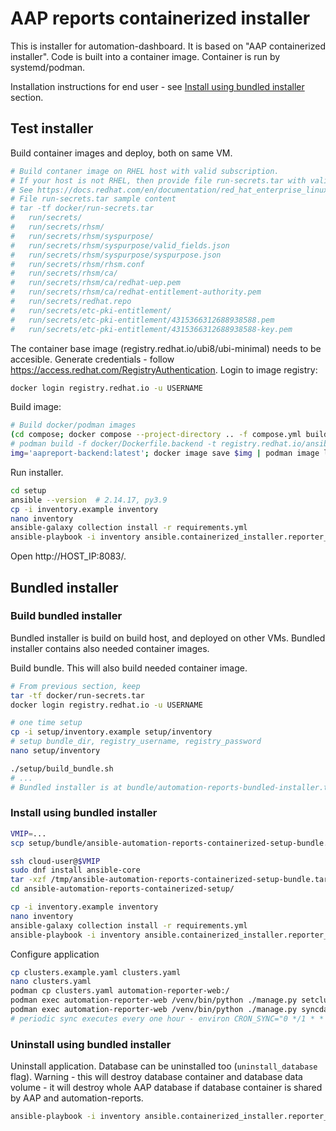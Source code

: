# AAP reports containerized installer

This is installer for automation-dashboard.
It is based on "AAP containerized installer".
Code is built into a container image.
Container is run by systemd/podman.

Installation instructions for end user - see [Install using bundled installer](#install-using-bundled-installer) section.

## Test installer

Build container images and deploy, both on same VM.

```bash
# Build contaner image on RHEL host with valid subscription.
# If your host is not RHEL, then provide file run-secrets.tar with valid subscription.
# See https://docs.redhat.com/en/documentation/red_hat_enterprise_linux/9/html/building_running_and_managing_containers/assembly_adding-software-to-a-ubi-container_building-running-and-managing-containers#proc_adding-software-in-a-standard-ubi-container_assembly_adding-software-to-a-ubi-container
# File run-secrets.tar sample content
# tar -tf docker/run-secrets.tar
#   run/secrets/
#   run/secrets/rhsm/
#   run/secrets/rhsm/syspurpose/
#   run/secrets/rhsm/syspurpose/valid_fields.json
#   run/secrets/rhsm/syspurpose/syspurpose.json
#   run/secrets/rhsm/rhsm.conf
#   run/secrets/rhsm/ca/
#   run/secrets/rhsm/ca/redhat-uep.pem
#   run/secrets/rhsm/ca/redhat-entitlement-authority.pem
#   run/secrets/redhat.repo
#   run/secrets/etc-pki-entitlement/
#   run/secrets/etc-pki-entitlement/4315366312688938588.pem
#   run/secrets/etc-pki-entitlement/4315366312688938588-key.pem
```

The container base image (registry.redhat.io/ubi8/ubi-minimal) needs to be accesible.
Generate credentials - follow https://access.redhat.com/RegistryAuthentication.
Login to image registry:

```bash
docker login registry.redhat.io -u USERNAME
```

Build image:

```bash
# Build docker/podman images
(cd compose; docker compose --project-directory .. -f compose.yml build --no-cache)
# podman build -f docker/Dockerfile.backend -t registry.redhat.io/ansible-automation-platform-24/aapreport-backend:latest .
img='aapreport-backend:latest'; docker image save $img | podman image load; podman image tag docker.io/library/$img registry.redhat.io/ansible-automation-platform-24/$img
```

Run installer.

```bash
cd setup
ansible --version  # 2.14.17, py3.9
cp -i inventory.example inventory
nano inventory
ansible-galaxy collection install -r requirements.yml
ansible-playbook -i inventory ansible.containerized_installer.reporter_install
```

Open http://HOST_IP:8083/.

## Bundled installer

### Build bundled installer

Bundled installer is build on build host, and deployed on other VMs.
Bundled installer contains also needed container images.

Build bundle.
This will also build needed container image.

```bash
# From previous section, keep
tar -tf docker/run-secrets.tar
docker login registry.redhat.io -u USERNAME

# one time setup
cp -i setup/inventory.example setup/inventory
# setup bundle_dir, registry_username, registry_password
nano setup/inventory

./setup/build_bundle.sh
# ...
# Bundled installer is at bundle/automation-reports-bundled-installer.tar.gz
```

### Install using bundled installer

```bash
VMIP=...
scp setup/bundle/ansible-automation-reports-containerized-setup-bundle.tar.gz cloud-user@$VMIP:/tmp/

ssh cloud-user@$VMIP
sudo dnf install ansible-core
tar -xzf /tmp/ansible-automation-reports-containerized-setup-bundle.tar.gz
cd ansible-automation-reports-containerized-setup/

cp -i inventory.example inventory
nano inventory
ansible-galaxy collection install -r requirements.yml
ansible-playbook -i inventory ansible.containerized_installer.reporter_install
```

Configure application

```bash
cp clusters.example.yaml clusters.yaml
nano clusters.yaml
podman cp clusters.yaml automation-reporter-web:/
podman exec automation-reporter-web /venv/bin/python ./manage.py setclusters /clusters.yaml
podman exec automation-reporter-web /venv/bin/python ./manage.py syncdata --since=2025-01-01 --until=2025-03-01
# periodic sync executes every one hour - environ CRON_SYNC="0 */1 * * *"
```

### Uninstall using bundled installer

Uninstall application.
Database can be uninstalled too (`uninstall_database` flag).
Warning - this will destroy database container and database data volume - it will destroy whole AAP database if database container is shared by AAP and automation-reports.

```bash
ansible-playbook -i inventory ansible.containerized_installer.reporter_uninstall  # -e uninstall_database=0
```
